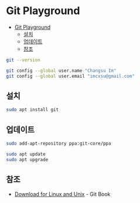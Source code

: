 # Git Playground

- [Git Playground](#git-playground)
  - [설치](#설치)
  - [업데이트](#업데이트)
  - [참조](#참조)

```sh
git --version
```

```sh
git config --global user.name "Changsu Im"
git config --global user.email "imcxsu@gmail.com"
```

## 설치

```sh
sudo apt install git
```

## 업데이트

```sh
sudo add-apt-repository ppa:git-core/ppa
```

```sh
sudo apt update
sudo apt upgrade
```

## 참조

- [Download for Linux and Unix](https://git-scm.com/download/linux) - Git Book
